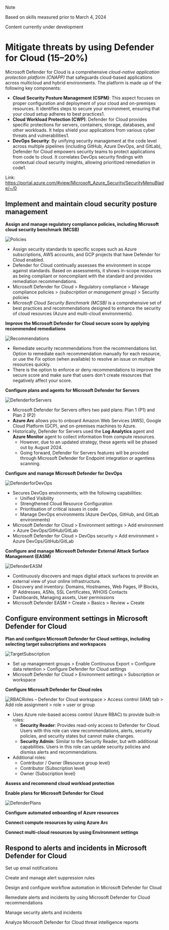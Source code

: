 > [!NOTE]
> Based on skills measured prior to March 4, 2024
> 
> Content currently under development

# Mitigate threats by using Defender for Cloud (15–20%)

Microsoft Defender for Cloud is a comprehensive _cloud-native application protection platform (CNAPP)_ that safeguards cloud-based applications across multicloud and hybrid environments. The platform is made up of the following key components:
- **Cloud Security Posture Management (CSPM)**: This aspect focuses on proper configuration and deployment of your cloud and on-premises resources. It identifies steps to secure your environment, ensuring that your cloud setup adheres to best practices1.
- **Cloud Workload Protection (CWP)**: Defender for Cloud provides specific protections for servers, containers, storage, databases, and other workloads. It helps shield your applications from various cyber threats and vulnerabilities1.
- **DevOps Security**: By unifying security management at the code level across multiple pipelines (including GitHub, Azure DevOps, and GitLab), Defender for Cloud empowers security teams to protect applications from code to cloud. It correlates DevOps security findings with contextual cloud security insights, allowing prioritized remediation in code1.

Link: https://portal.azure.com/#view/Microsoft_Azure_Security/SecurityMenuBlade/~/0

## Implement and maintain cloud security posture management

**Assign and manage regulatory compliance policies, including Microsoft cloud security benchmark (MCSB)**

![Policies](https://github.com/alfonso-greenbrook/SC-200-Microsoft-Security-Operations-Analyst/blob/9e213394649ff63ae4d83f6b46a5fb5423b45090/Part2-Defender-for-Cloud/Policies.png?raw=true)
- Assign security standards to specific scopes such as Azure subscriptions, AWS accounts, and GCP projects that have Defender for Cloud enabled.
- Defender for Cloud continually assesses the environment in scope against standards. Based on assessments, it shows in-scope resources as being compliant or noncompliant with the standard and provides remediation recommendations.
- Microsoft Defender for Cloud > Regulatory compliance > Manage compliance policies > _{subscription or management group}_ > Security policies
- _Microsoft Cloud Security Benchmark (MCSB)_ is a comprehensive set of best practices and recommendations designed to enhance the security of cloud resources (Azure and multi-cloud environments).

**Improve the Microsoft Defender for Cloud secure score by applying recommended remediations**

![Recommendations](https://github.com/alfonso-greenbrook/SC-200-Microsoft-Security-Operations-Analyst/blob/c9c6c2d19525a9502f5321e0c2e9632bd5a0d08f/Part2-Defender-for-Cloud/Recommendations.png?raw=true)
- Remediate security recommendations from the recommendations list. Option to remediate each recommendation manually for each resource, or use the _Fix_ option (when available) to resolve an issue on multiple resources quickly.
- There is the option to enforce or deny recommendations to improve the secure score and make sure that users don't create resources that negatively affect your score.


**Configure plans and agents for Microsoft Defender for Servers**

![DefenderforServers](https://github.com/alfonso-greenbrook/SC-200-Microsoft-Security-Operations-Analyst/blob/c9c6c2d19525a9502f5321e0c2e9632bd5a0d08f/Part2-Defender-for-Cloud/Azure_Arc.png?raw=true)
- Microsoft Defender for Servers offers two paid plans: Plan 1 (P1) and Plan 2 (P2)
- **Azure Arc** allows you to onboard Amazon Web Services (AWS), Google Cloud Platform (GCP), and on-premises machines to Azure.
- Historically, Defender for Servers used the **Log Analytics** agent and **Azure Monitor** agent to collect information from compute resources.
  - However, due to an updated strategy, these agents will be phased out by August 2024.
  - Going forward, Defender for Servers features will be provided through Microsoft Defender for Endpoint integration or agentless scanning.

**Configure and manage Microsoft Defender for DevOps**

![DefenderforDevOps](https://github.com/alfonso-greenbrook/SC-200-Microsoft-Security-Operations-Analyst/blob/c9c6c2d19525a9502f5321e0c2e9632bd5a0d08f/Part2-Defender-for-Cloud/DevOps_Security.png?raw=true)
- Secures DevOps environments; with the following capabilities:
  - Unified Visibility
  - Strengthened Cloud Resource Configuration
  - Prioritisation of critical issues in code
  - Manage DevOps environments (Azure DevOps, GitHub, and GitLab environments)
- Microsoft Defender for Cloud > Environment settings > Add environment > Azure DevOps/GitHub/GitLab
- Microsoft Defender for Cloud > DevOps security > Add environment > Azure DevOps/GitHub/GitLab

**Configure and manage Microsoft Defender External Attack Surface Management (EASM)**

![DefenderEASM](https://github.com/alfonso-greenbrook/SC-200-Microsoft-Security-Operations-Analyst/blob/c9c6c2d19525a9502f5321e0c2e9632bd5a0d08f/Part2-Defender-for-Cloud/EASM_Resource.png?raw=true)
- Continuously discovers and maps digital attack surfaces to provide an external view of your online infrastructure.
- Discovery and inventory: Domains, Hostnames, Web Pages, IP Blocks, IP Addresses, ASNs, SSL Certificates, WHOIS Contacts
- Dashboards, Managing assets, User permissions
- Microsoft Defender EASM > Create > Basics > Review + Create

## Configure environment settings in Microsoft Defender for Cloud

**Plan and configure Microsoft Defender for Cloud settings, including selecting target subscriptions and workspaces**

![TargetSubscription](https://github.com/alfonso-greenbrook/SC-200-Microsoft-Security-Operations-Analyst/blob/2703f380280cda5d08055b6b425386b9b58b8e67/Part2-Defender-for-Cloud/Target_Subscription.png?raw=true)
- Set up management groups > Enable Continuous Export > Configure data retention > Configure Defender for Cloud settings
- Microsoft Defender for Cloud > Environment settings > Subscription or workspace


**Configure Microsoft Defender for Cloud roles**

![RBACRoles](https://github.com/alfonso-greenbrook/SC-200-Microsoft-Security-Operations-Analyst/blob/c9c6c2d19525a9502f5321e0c2e9632bd5a0d08f/Part2-Defender-for-Cloud/RBAC_Roles.png?raw=true)
– Defender for Cloud workspace > Access control (IAM) tab > Add role assignment > role > user or group
- Uses Azure role-based access control (Azure RBAC) to provide built-in roles:
  - **Security Reader**: Provides read-only access to Defender for Cloud. Users with this role can view recommendations, alerts, security policies, and security states but cannot make changes.
  - **Security Admin**: Similar to the Security Reader, but with additional capabilities. Users in this role can update security policies and dismiss alerts and recommendations.
- Additional roles:
  - Contributor / Owner (Resource group level)
  - Contributor (Subscription level)
  - Owner (Subscription level)

**Assess and recommend cloud workload protection**

**Enable plans for Microsoft Defender for Cloud**

![DefenderPlans](https://github.com/alfonso-greenbrook/SC-200-Microsoft-Security-Operations-Analyst/blob/2703f380280cda5d08055b6b425386b9b58b8e67/Part2-Defender-for-Cloud/Defender_Plans.png?raw=true)

**Configure automated onboarding of Azure resources**

**Connect compute resources by using Azure Arc**

**Connect multi-cloud resources by using Environment settings**

## Respond to alerts and incidents in Microsoft Defender for Cloud
Set up email notifications

Create and manage alert suppression rules

Design and configure workflow automation in Microsoft Defender for Cloud

Remediate alerts and incidents by using Microsoft Defender for Cloud recommendations

Manage security alerts and incidents

Analyze Microsoft Defender for Cloud threat intelligence reports
